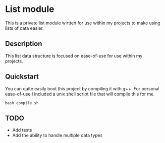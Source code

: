 # List module

This is a private list module wirtten for use within my projects to make using lists of data easier.

## Description

This list data structure is focused on ease-of-use for use within my projects.

## Quickstart

You can quite easily boot this project by compiling it with g++. For personal ease-of-use I included a unix shell script file that will compile this for me.


`bash compile.sh`

## TODO

- Add tests
- Add the ability to handle multiple data types